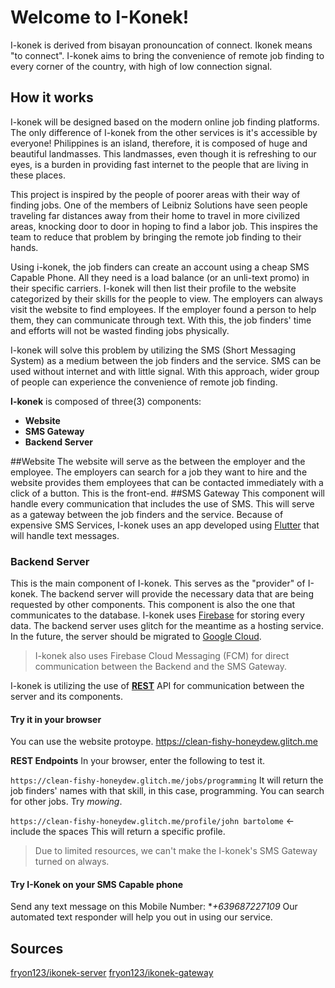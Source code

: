 # Welcome to I-Konek!
I-konek is derived from bisayan pronouncation of connect. Ikonek means "to connect".
I-konek aims to bring the convenience of remote job finding to every corner of the country, with high of low connection signal. 

## How it works
I-konek will be designed based on the modern online job finding platforms. The only difference of I-konek from the other services is it's accessible by everyone! Philippines is an island, therefore, it is composed of huge and beautiful landmasses. This landmasses, even though it is refreshing to our eyes, is a burden in providing fast internet to the people that are living in these places.

This project is inspired by the people of poorer areas with their way of finding jobs. One of the members of Leibniz Solutions have seen people traveling far distances away from their home to travel in more civilized areas, knocking door to door in hoping to find a labor job. This inspires the team to reduce that problem by bringing the remote job finding to their hands.

Using i-konek, the job finders can create an account using a cheap SMS Capable Phone. All they need is a load balance (or an unli-text promo) in their specific carriers. I-konek will then list their profile to the website categorized by their skills for the people to view. The employers can always visit the website to find employees. If the employer found a person to help them, they can communicate through text. With this, the job finders' time and efforts will not be wasted finding jobs physically.

I-konek will solve this problem by utilizing the SMS (Short Messaging System) as a medium between the job finders and the service. SMS can be used without internet and with little signal. With this approach, wider group of people can experience the convenience of remote job finding.

**I-konek** is composed of three(3) components: 
- **Website**
- **SMS Gateway**
- **Backend Server**

##Website
The website will serve as the between the employer and the employee. The employers can search for a job they want to hire and the website provides them employees that can be contacted  immediately with a click of a button. This is the front-end.
##SMS Gateway
This component will handle every communication that includes the use of SMS. This will serve as a gateway between the job finders and the service. Because of expensive SMS Services, I-konek uses an app developed using [Flutter](https://flutter.dev "Flutter") that will handle text messages.
### Backend Server
This is the main component of I-konek. This serves as the "provider" of I-konek. The backend server will provide the necessary data that are being requested by other components.  This component is also the one that communicates to the database. I-konek uses [Firebase](http://firebase.com "Firebase") for storing every data. The backend server uses glitch for the meantime as a hosting service. In the future, the server should be migrated to [Google Cloud](https://cloud.google.com/nodejs/ "Google Cloud").

> I-konek also uses Firebase Cloud Messaging (FCM) for direct communication between the Backend and the SMS Gateway.

I-konek is utilizing the use of **[REST](https://www.ibm.com/cloud/learn/rest-apis "REST")** API for communication between the server and its components.
#### Try it in your browser
You can use the website protoype. https://clean-fishy-honeydew.glitch.me

**REST Endpoints**
In your browser, enter the following to test it.

`https://clean-fishy-honeydew.glitch.me/jobs/programming`
It will return the job finders' names with that skill, in this case, programming.
You can search for other jobs. Try *mowing*.

`https://clean-fishy-honeydew.glitch.me/profile/john bartolome` <- include the spaces
This will return a specific profile.

> Due to limited resources, we can't make the I-konek's SMS Gateway turned on always. 

#### Try I-Konek on your SMS Capable phone
Send any text message on this Mobile Number: **+639687227109*
Our automated text responder will help you out in using our service.

## Sources
[fryon123/ikonek-server](http://github.com/fryon123/ikonek-server "fryon123/ikonek-server")
[fryon123/ikonek-gateway](https://github.com/fryon123/ikonek-gateway "fryon123/ikonek-server")

